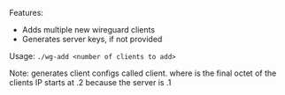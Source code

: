 Features:
- Adds multiple new wireguard clients
- Generates server keys, if not provided

Usage:
`./wg-add <number of clients to add>`

Note:
generates client configs called client.<ip>
where <ip> is the final octet of the clients IP
starts at .2 because the server is .1